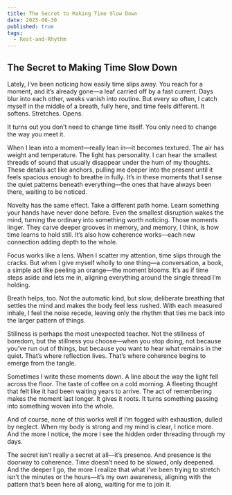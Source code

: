 ```yaml
---
title: The Secret to Making Time Slow Down
date: 2025-06-30
published: true
tags:
  - Rest-and-Rhythm
---
```

## **The Secret to Making Time Slow Down**

Lately, I’ve been noticing how easily time slips away. You reach for a moment, and it’s already gone—a leaf carried off by a fast current. Days blur into each other, weeks vanish into routine. But every so often, I catch myself in the middle of a breath, fully here, and time feels different. It softens. Stretches. Opens.

It turns out you don’t need to change time itself. You only need to change the way you meet it.

When I lean into a moment—really lean in—it becomes textured. The air has weight and temperature. The light has personality. I can hear the smallest threads of sound that usually disappear under the hum of my thoughts. These details act like anchors, pulling me deeper into the present until it feels spacious enough to breathe in fully. It’s in these moments that I sense the quiet patterns beneath everything—the ones that have always been there, waiting to be noticed.

Novelty has the same effect. Take a different path home. Learn something your hands have never done before. Even the smallest disruption wakes the mind, turning the ordinary into something worth noticing. Those moments linger. They carve deeper grooves in memory, and memory, I think, is how time learns to hold still. It’s also how coherence works—each new connection adding depth to the whole.

Focus works like a lens. When I scatter my attention, time slips through the cracks. But when I give myself wholly to one thing—a conversation, a book, a simple act like peeling an orange—the moment blooms. It’s as if time steps aside and lets me in, aligning everything around the single thread I’m holding.

Breath helps, too. Not the automatic kind, but slow, deliberate breathing that settles the mind and makes the body feel less rushed. With each measured inhale, I feel the noise recede, leaving only the rhythm that ties me back into the larger pattern of things.

Stillness is perhaps the most unexpected teacher. Not the stillness of boredom, but the stillness you choose—when you stop doing, not because you’ve run out of things, but because you want to hear what remains in the quiet. That’s where reflection lives. That’s where coherence begins to emerge from the tangle.

Sometimes I write these moments down. A line about the way the light fell across the floor. The taste of coffee on a cold morning. A fleeting thought that felt like it had been waiting years to arrive. The act of remembering makes the moment last longer. It gives it roots. It turns something passing into something woven into the whole.

And of course, none of this works well if I’m fogged with exhaustion, dulled by neglect. When my body is strong and my mind is clear, I notice more. And the more I notice, the more I see the hidden order threading through my days.

The secret isn’t really a secret at all—it’s presence. And presence is the doorway to coherence. Time doesn’t need to be slowed, only deepened. And the deeper I go, the more I realize that what I’ve been trying to stretch isn’t the minutes or the hours—it’s my own awareness, aligning with the pattern that’s been here all along, waiting for me to join it.